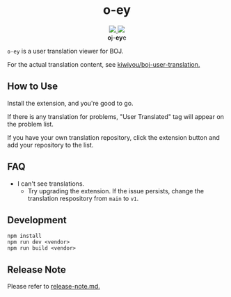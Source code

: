 <div align="center">
    <h1>o-ey</h1>
    <a href="https://addons.mozilla.org/en-US/firefox/addon/o-ey/">
        <img src="https://img.shields.io/badge/Firefox-0.3.0-orange?style=for-the-badge&logo=firefox"/>
    </a>
    <a href="https://chrome.google.com/webstore/detail/o-ey/nhhlodckfmkepfalihpjdcbjecpjhfdf">
        <img src="https://img.shields.io/badge/Chrome-0.2.4-blue?style=for-the-badge&logo=google-chrome"/>
    </a>
    <div><b>o</b>j-<b>ey</b>e</div>
</div>

`o-ey` is a user translation viewer for BOJ.

For the actual translation content, see [kiwiyou/boj-user-translation.](https://github.com/kiwiyou/boj-user-translation)

## How to Use

Install the extension, and you're good to go.

If there is any translation for problems, "User Translated" tag will appear on the problem list.

If you have your own translation repository, click the extension button and add your repository to the list.

## FAQ

- I can't see translations.
  - Try upgrading the extension.
    If the issue persists, change the translation respository from `main` to `v1`.

## Development

```
npm install
npm run dev <vendor>
npm run build <vendor>
```

## Release Note

Please refer to [release-note.md.](https://github.com/kiwiyou/o-ey/blob/main/release-note.md)
